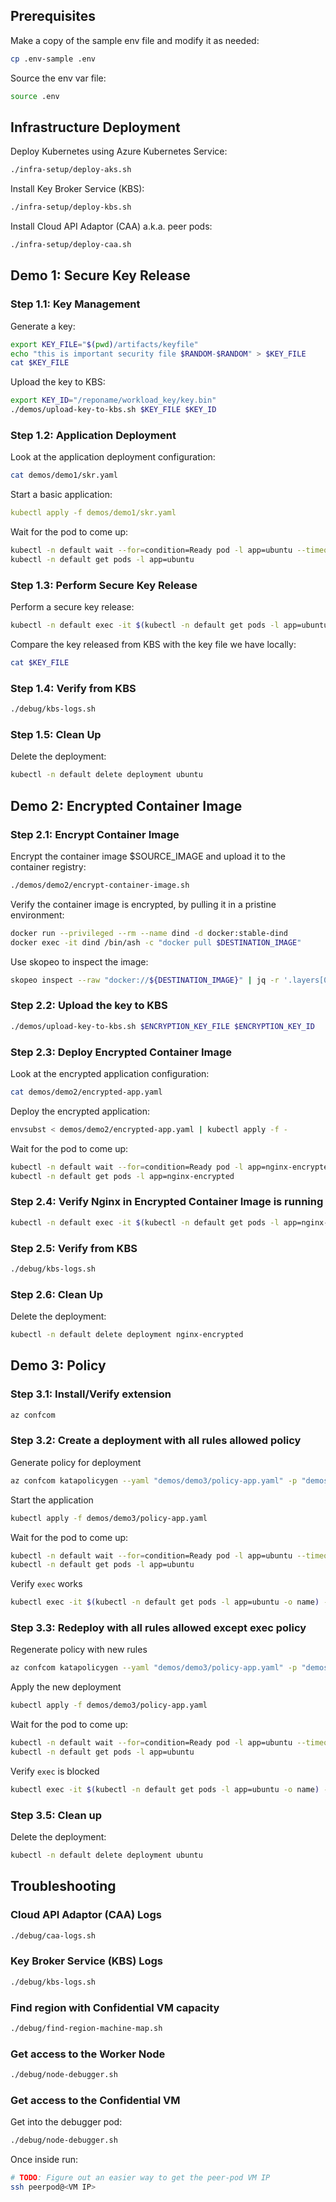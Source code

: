 ## Prerequisites

Make a copy of the sample env file and modify it as needed:

```bash
cp .env-sample .env
```

Source the env var file:

```bash
source .env
```

## Infrastructure Deployment

Deploy Kubernetes using Azure Kubernetes Service:

```bash
./infra-setup/deploy-aks.sh
```

Install Key Broker Service (KBS):

```bash
./infra-setup/deploy-kbs.sh
```

Install Cloud API Adaptor (CAA) a.k.a. peer pods:

```bash
./infra-setup/deploy-caa.sh
```

## Demo 1: Secure Key Release

### Step 1.1: Key Management

Generate a key:

```bash
export KEY_FILE="$(pwd)/artifacts/keyfile"
echo "this is important security file $RANDOM-$RANDOM" > $KEY_FILE
cat $KEY_FILE
```

Upload the key to KBS:

```bash
export KEY_ID="/reponame/workload_key/key.bin"
./demos/upload-key-to-kbs.sh $KEY_FILE $KEY_ID
```

### Step 1.2: Application Deployment

Look at the application deployment configuration:

```bash
cat demos/demo1/skr.yaml
```

Start a basic application:

```yaml
kubectl apply -f demos/demo1/skr.yaml
```

Wait for the pod to come up:

```bash
kubectl -n default wait --for=condition=Ready pod -l app=ubuntu --timeout=300s
kubectl -n default get pods -l app=ubuntu
```

### Step 1.3: Perform Secure Key Release

Perform a secure key release:

```bash
kubectl -n default exec -it $(kubectl -n default get pods -l app=ubuntu -o name) -- curl http://127.0.0.1:8006/cdh/resource/reponame/workload_key/key.bin
```

Compare the key released from KBS with the key file we have locally:

```bash
cat $KEY_FILE
```

### Step 1.4: Verify from KBS

```bash
./debug/kbs-logs.sh
```

### Step 1.5: Clean Up

Delete the deployment:

```bash
kubectl -n default delete deployment ubuntu
```

## Demo 2: Encrypted Container Image

### Step 2.1: Encrypt Container Image

Encrypt the container image $SOURCE_IMAGE and upload it to the container registry:

```bash
./demos/demo2/encrypt-container-image.sh
```

Verify the container image is encrypted, by pulling it in a pristine environment:

```bash
docker run --privileged --rm --name dind -d docker:stable-dind
docker exec -it dind /bin/ash -c "docker pull $DESTINATION_IMAGE"
```

Use skopeo to inspect the image:

```bash
skopeo inspect --raw "docker://${DESTINATION_IMAGE}" | jq -r '.layers[0].annotations."org.opencontainers.image.enc.keys.provider.attestation-agent"' | base64 -d | jq
```

### Step 2.2: Upload the key to KBS

```bash
./demos/upload-key-to-kbs.sh $ENCRYPTION_KEY_FILE $ENCRYPTION_KEY_ID
```

### Step 2.3: Deploy Encrypted Container Image

Look at the encrypted application configuration:

```bash
cat demos/demo2/encrypted-app.yaml
```

Deploy the encrypted application:

```bash
envsubst < demos/demo2/encrypted-app.yaml | kubectl apply -f -
```

Wait for the pod to come up:

```bash
kubectl -n default wait --for=condition=Ready pod -l app=nginx-encrypted --timeout=300s
kubectl -n default get pods -l app=nginx-encrypted
```

### Step 2.4: Verify Nginx in Encrypted Container Image is running

```bash
kubectl -n default exec -it $(kubectl -n default get pods -l app=nginx-encrypted -o name) -- curl localhost
```

### Step 2.5: Verify from KBS

```bash
./debug/kbs-logs.sh
```

### Step 2.6: Clean Up

Delete the deployment:

```bash
kubectl -n default delete deployment nginx-encrypted
```

## Demo 3: Policy
### Step 3.1: Install/Verify extension
```bash
az confcom
```

### Step 3.2: Create a deployment with all rules allowed policy
Generate policy for deployment
```bash
az confcom katapolicygen --yaml "demos/demo3/policy-app.yaml" -p "demos/demo3/allow-all.rego"
```

Start the application
```bash
kubectl apply -f demos/demo3/policy-app.yaml
```

Wait for the pod to come up:
```bash
kubectl -n default wait --for=condition=Ready pod -l app=ubuntu --timeout=300s
kubectl -n default get pods -l app=ubuntu
```

Verify ```exec``` works
```bash
kubectl exec -it $(kubectl -n default get pods -l app=ubuntu -o name) -- /bin/sh
```

### Step 3.3: Redeploy with all rules allowed except exec policy
Regenerate policy with new rules
```bash
az confcom katapolicygen --yaml "demos/demo3/policy-app.yaml" -p "demos/demo3/allow-all-except-exec-process.rego"
```

Apply the new deployment
```bash
kubectl apply -f demos/demo3/policy-app.yaml
```

Wait for the pod to come up:
```bash
kubectl -n default wait --for=condition=Ready pod -l app=ubuntu --timeout=300s
kubectl -n default get pods -l app=ubuntu
```

Verify ```exec``` is blocked
```bash
kubectl exec -it $(kubectl -n default get pods -l app=ubuntu -o name) -- /bin/sh
```

### Step 3.5: Clean up
Delete the deployment:

```bash
kubectl -n default delete deployment ubuntu
```

## Troubleshooting

### Cloud API Adaptor (CAA) Logs

```bash
./debug/caa-logs.sh
```

### Key Broker Service (KBS) Logs

```bash
./debug/kbs-logs.sh
```

### Find region with Confidential VM capacity

```bash
./debug/find-region-machine-map.sh
```

### Get access to the Worker Node

```bash
./debug/node-debugger.sh
```

### Get access to the Confidential VM

Get into the debugger pod:

```bash
./debug/node-debugger.sh
```

Once inside run:

```bash
# TODO: Figure out an easier way to get the peer-pod VM IP
ssh peerpod@<VM IP>
```
